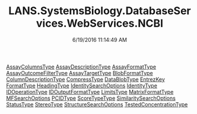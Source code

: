 ﻿---
title: LANS.SystemsBiology.DatabaseServices.WebServices.NCBI
date: 6/19/2016 11:14:49 AM
---

[AssayColumnsType](T-LANS.SystemsBiology.DatabaseServices.WebServices.NCBI.AssayColumnsType.html)
[AssayDescriptionType](T-LANS.SystemsBiology.DatabaseServices.WebServices.NCBI.AssayDescriptionType.html)
[AssayFormatType](T-LANS.SystemsBiology.DatabaseServices.WebServices.NCBI.AssayFormatType.html)
[AssayOutcomeFilterType](T-LANS.SystemsBiology.DatabaseServices.WebServices.NCBI.AssayOutcomeFilterType.html)
[AssayTargetType](T-LANS.SystemsBiology.DatabaseServices.WebServices.NCBI.AssayTargetType.html)
[BlobFormatType](T-LANS.SystemsBiology.DatabaseServices.WebServices.NCBI.BlobFormatType.html)
[ColumnDescriptionType](T-LANS.SystemsBiology.DatabaseServices.WebServices.NCBI.ColumnDescriptionType.html)
[CompressType](T-LANS.SystemsBiology.DatabaseServices.WebServices.NCBI.CompressType.html)
[DataBlobType](T-LANS.SystemsBiology.DatabaseServices.WebServices.NCBI.DataBlobType.html)
[EntrezKey](T-LANS.SystemsBiology.DatabaseServices.WebServices.NCBI.EntrezKey.html)
[FormatType](T-LANS.SystemsBiology.DatabaseServices.WebServices.NCBI.FormatType.html)
[HeadingType](T-LANS.SystemsBiology.DatabaseServices.WebServices.NCBI.HeadingType.html)
[IdentitySearchOptions](T-LANS.SystemsBiology.DatabaseServices.WebServices.NCBI.IdentitySearchOptions.html)
[IdentityType](T-LANS.SystemsBiology.DatabaseServices.WebServices.NCBI.IdentityType.html)
[IDOperationType](T-LANS.SystemsBiology.DatabaseServices.WebServices.NCBI.IDOperationType.html)
[IDOutputFormatType](T-LANS.SystemsBiology.DatabaseServices.WebServices.NCBI.IDOutputFormatType.html)
[LimitsType](T-LANS.SystemsBiology.DatabaseServices.WebServices.NCBI.LimitsType.html)
[MatrixFormatType](T-LANS.SystemsBiology.DatabaseServices.WebServices.NCBI.MatrixFormatType.html)
[MFSearchOptions](T-LANS.SystemsBiology.DatabaseServices.WebServices.NCBI.MFSearchOptions.html)
[PCIDType](T-LANS.SystemsBiology.DatabaseServices.WebServices.NCBI.PCIDType.html)
[ScoreTypeType](T-LANS.SystemsBiology.DatabaseServices.WebServices.NCBI.ScoreTypeType.html)
[SimilaritySearchOptions](T-LANS.SystemsBiology.DatabaseServices.WebServices.NCBI.SimilaritySearchOptions.html)
[StatusType](T-LANS.SystemsBiology.DatabaseServices.WebServices.NCBI.StatusType.html)
[StereoType](T-LANS.SystemsBiology.DatabaseServices.WebServices.NCBI.StereoType.html)
[StructureSearchOptions](T-LANS.SystemsBiology.DatabaseServices.WebServices.NCBI.StructureSearchOptions.html)
[TestedConcentrationType](T-LANS.SystemsBiology.DatabaseServices.WebServices.NCBI.TestedConcentrationType.html)
